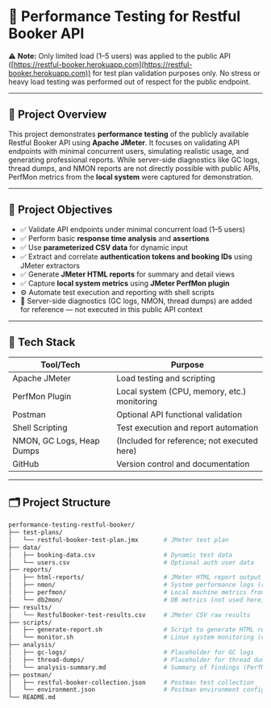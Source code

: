 # 🚀 Performance Testing for Restful Booker API

⚠️ **Note:** Only limited load (1–5 users) was applied to the public API ([https://restful-booker.herokuapp.com](https://restful-booker.herokuapp.com)) for test plan validation purposes only. No stress or heavy load testing was performed out of respect for the public endpoint.

---

## 📘 Project Overview

This project demonstrates **performance testing** of the publicly available Restful Booker API using **Apache JMeter**. It focuses on validating API endpoints with minimal concurrent users, simulating realistic usage, and generating professional reports. While server-side diagnostics like GC logs, thread dumps, and NMON reports are not directly possible with public APIs, PerfMon metrics from the **local system** were captured for demonstration.

---

## 🎯 Project Objectives

- ✅ Validate API endpoints under minimal concurrent load (1–5 users)  
- ✅ Perform basic **response time analysis** and **assertions**  
- ✅ Use **parameterized CSV data** for dynamic input  
- ✅ Extract and correlate **authentication tokens and booking IDs** using JMeter extractors  
- ✅ Generate **JMeter HTML reports** for summary and detail views  
- ✅ Capture **local system metrics** using **JMeter PerfMon plugin**  
- ⚙️ Automate test execution and reporting with shell scripts  
- 🛑 Server-side diagnostics (GC logs, NMON, thread dumps) are added for reference — not executed in this public API context

---

## 🧰 Tech Stack

| Tool/Tech          | Purpose                                     |
|--------------------|---------------------------------------------|
| Apache JMeter      | Load testing and scripting                  |
| PerfMon Plugin     | Local system (CPU, memory, etc.) monitoring |
| Postman            | Optional API functional validation          |
| Shell Scripting    | Test execution and report automation        |
| NMON, GC Logs, Heap Dumps | (Included for reference; not executed here) |
| GitHub             | Version control and documentation           |

---

## 🗂️ Project Structure

```bash
performance-testing-restful-booker/
├── test-plans/
│   └── restful-booker-test-plan.jmx       # JMeter test plan
├── data/
│   ├── booking-data.csv                   # Dynamic test data
│   └── users.csv                          # Optional auth user data
├── reports/
│   ├── html-reports/                      # JMeter HTML report output
│   ├── nmon/                              # System performance logs (reference)
│   ├── perfmon/                           # Local machine metrics from JMeter PerfMon
│   └── db2mon/                            # DB metrics (not used here)
├── results/
│   └── RestfulBooker-test-results.csv     # JMeter CSV raw results
├── scripts/
│   ├── generate-report.sh                 # Script to generate HTML reports
│   └── monitor.sh                         # Linux system monitoring (optional)
├── analysis/
│   ├── gc-logs/                           # Placeholder for GC logs
│   ├── thread-dumps/                      # Placeholder for thread dumps
│   └── analysis-summary.md                # Summary of findings (PerfMon etc.)
├── postman/
│   ├── restful-booker-collection.json     # Postman test collection
│   └── environment.json                   # Postman environment config
└── README.md
